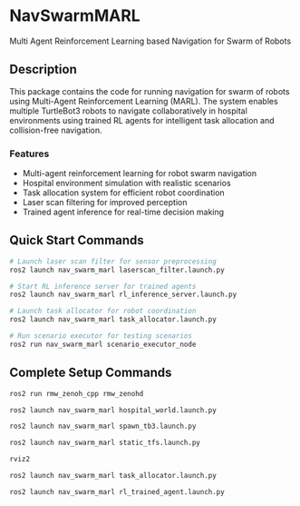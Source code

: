 # NavSwarmMARL
Multi Agent Reinforcement Learning based Navigation for Swarm of Robots

## Description

This package contains the code for running navigation for swarm of robots using Multi-Agent Reinforcement Learning (MARL). The system enables multiple TurtleBot3 robots to navigate collaboratively in hospital environments using trained RL agents for intelligent task allocation and collision-free navigation.

### Features
- Multi-agent reinforcement learning for robot swarm navigation
- Hospital environment simulation with realistic scenarios
- Task allocation system for efficient robot coordination
- Laser scan filtering for improved perception
- Trained agent inference for real-time decision making

## Quick Start Commands

```bash
# Launch laser scan filter for sensor preprocessing
ros2 launch nav_swarm_marl laserscan_filter.launch.py

# Start RL inference server for trained agents
ros2 launch nav_swarm_marl rl_inference_server.launch.py

# Launch task allocator for robot coordination
ros2 launch nav_swarm_marl task_allocator.launch.py

# Run scenario executor for testing scenarios
ros2 run nav_swarm_marl scenario_executor_node
```

## Complete Setup Commands

```bash
ros2 run rmw_zenoh_cpp rmw_zenohd

ros2 launch nav_swarm_marl hospital_world.launch.py

ros2 launch nav_swarm_marl spawn_tb3.launch.py

ros2 launch nav_swarm_marl static_tfs.launch.py 

rviz2

ros2 launch nav_swarm_marl task_allocator.launch.py

ros2 launch nav_swarm_marl rl_trained_agent.launch.py


```
